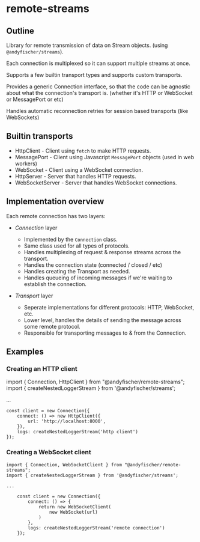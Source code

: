 
# remote-streams #

## Outline #

Library for remote transmission of data on Stream objects. (using `@andyfischer/streams`).

Each connection is multiplexed so it can support multiple streams at once.

Supports a few builtin transport types and supports custom transports.

Provides a generic Connection interface, so that the code can be agnostic about
what the connection's transport is. (whether it's HTTP or WebSocket or MessagePort or etc)

Handles automatic reconnection retries for session based transports (like WebSockets)

## Builtin transports #

 * HttpClient - Client using `fetch` to make HTTP requests.
 * MessagePort - Client using Javascript `MessagePort` objects (used in web workers)
 * WebSocket - Client using a WebSocket connection.
 * HttpServer - Server that handles HTTP requests.
 * WebSocketServer - Server that handles WebSocket connections.

## Implementation overview

Each remote connection has two layers:

 * *Connection* layer
   - Implemented by the `Connection` class.
   - Same class used for all types of protocols.
   - Handles multiplexing of request & response streams across the transport.
   - Handles the connection state (connected / closed / etc)
   - Handles creating the Transport as needed.
   - Handles queueing of incoming messages if we're waiting to establish the connection.

 * *Transport* layer
   - Seperate implementations for different protocols: HTTP, WebSocket, etc.
   - Lower level, handles the details of sending the message across some remote protocol.
   - Responsible for transporting messages to & from the Connection.

## Examples #

### Creating an HTTP client ##

import { Connection, HttpClient } from "@andyfischer/remote-streams";
import { createNestedLoggerStream } from '@andyfischer/streams';

...

    const client = new Connection({
        connect: () => new HttpClient({
            url: 'http://localhost:8000',
        }),
        logs: createNestedLoggerStream('http client')
    });

### Creating a WebSocket client ##

```
import { Connection, WebSocketClient } from "@andyfischer/remote-streams";
import { createNestedLoggerStream } from '@andyfischer/streams';

...

    const client = new Connection({
        connect: () => {
            return new WebSocketClient(
                new WebSocket(url)
            )
        },
        logs: createNestedLoggerStream('remote connection')
    });
```
